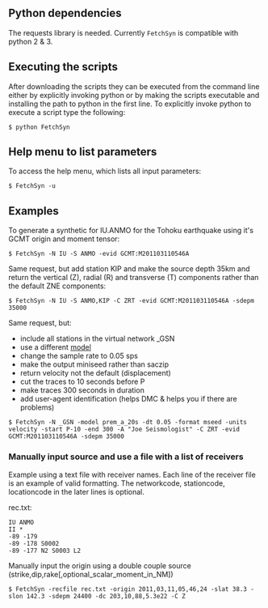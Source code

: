 ## Python dependencies

The requests library is needed.  Currently `FetchSyn` is compatible with python 2 & 3.

## Executing the scripts

After downloading the scripts they can be executed from the command line either by explicitly invoking python or by making the scripts executable and installing the path to python in the first line.  To explicitly invoke python to execute a script type the following:

```Console
$ python FetchSyn
```

## Help menu to list parameters

To access the help menu, which lists all input parameters:

```Console
$ FetchSyn -u
```

## Examples

To generate a synthetic for IU.ANMO for the Tohoku earthquake using it's GCMT origin and moment tensor:

```Console
$ FetchSyn -N IU -S ANMO -evid GCMT:M201103110546A
```

Same request, but add station KIP and make the source depth 35km and return the vertical (Z), radial (R) and transverse (T) components rather than the default ZNE components:

```Console
$ FetchSyn -N IU -S ANMO,KIP -C ZRT -evid GCMT:M201103110546A -sdepm 35000
```


Same request, but:
* include all stations in the virtual network _GSN
* use a different [model](http://ds.iris.edu/ds/products/syngine/#models)
* change the sample rate to 0.05 sps
* make the output miniseed rather than saczip
* return velocity not the default (displacement)
* cut the traces to 10 seconds before P
* make traces 300 seconds in duration
* add user-agent identification (helps DMC & helps you if there are problems)

```Console
$ FetchSyn -N _GSN -model prem_a_20s -dt 0.05 -format mseed -units velocity -start P-10 -end 300 -A "Joe Seismologist" -C ZRT -evid GCMT:M201103110546A -sdepm 35000
```

### Manually input source and use a file with a list of receivers

Example using a text file with receiver names.  Each line of the receiver file is an example of valid formatting.  The networkcode, stationcode, locationcode in the later lines is optional.

rec.txt:
```Console
IU ANMO 
II *
-89 -179
-89 -178 S0002
-89 -177 N2 S0003 L2
```

Manually input the origin using a double couple source (strike,dip,rake[,optional_scalar_moment_in_NM])

```Console
$ FetchSyn -recfile rec.txt -origin 2011,03,11,05,46,24 -slat 38.3 -slon 142.3 -sdepm 24400 -dc 203,10,88,5.3e22 -C Z
```

